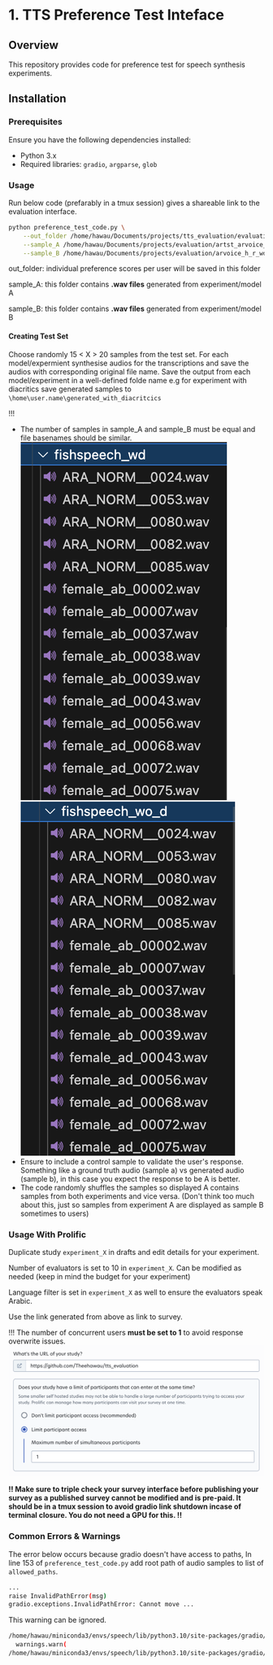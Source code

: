 # 1. TTS Preference Test Inteface 

## Overview
This repository provides code for preference test for speech synthesis experiments.


## Installation
### Prerequisites
Ensure you have the following dependencies installed:
- Python 3.x
- Required libraries: `gradio`, `argparse`, `glob`

### Usage

Run below code (prefarably in a tmux session) gives a shareable link to the evaluation interface.

```bash
python preference_test_code.py \
    --out_folder /home/hawau/Documents/projects/tts_evaluation/evaluation_results_experimentX \
    --sample_A /home/hawau/Documents/projects/evaluation/artst_arvoice_evaluation/wo_d \
    --sample_B /home/hawau/Documents/projects/evaluation/arvoice_h_r_wd_prolific
```

out_folder: individual preference scores per user will be saved in this folder

sample_A: this folder contains **.wav files** generated from experiment/model A

sample_B: this folder contains **.wav files** generated from experiment/model B

#### Creating Test Set
Choose randomly 15 < X > 20 samples from the test set. For each model/expermient synthesise audios for the transcriptions and save the audios with corresponding original file name. Save the output from each model/experiment in a well-defined folde name e.g for experiment with diacritics save generated samples to `\home\user.name\generated_with_diacritcics` 

!!! 
- The number of samples in sample_A and sample_B must be equal and file basenames should be similar.
![alt text](image-2.png)![alt text](image-1.png)
- Ensure to include a control sample to validate the user's response. Something like a ground truth audio (sample a) vs generated audio (sample b), in this case you expect the response to be A is better.
- The code randomly shuffles the samples so displayed A contains samples from both experiments and vice versa. (Don't think too much about this, just so samples from experiment A are displayed as sample B sometimes to users)

### Usage With Prolific

Duplicate study `experiment_X` in drafts and edit details for your experiment.

Number of evaluators is set to 10 in `experiment_X`. Can be modified as needed (keep in mind the budget for your experiment)

Language filter is set in `experiment_X` as well to ensure the evaluators speak Arabic.

Use the link generated from above as link to survey.

!!! The number of concurrent users **must be set to 1** to avoid response overwrite issues.
![alt text](image.png)


**‼️ Make sure to triple check your survey interface before publishing your survey as a published survey cannot be modified and is pre-paid. It should be in a tmux session to avoid gradio link shutdown incase of terminal closure. You do not need a GPU for this. ‼️**


### Common Errors & Warnings

The error below occurs because gradio doesn't have access to paths, In line 153 of `preference_test_code.py` add  root path of audio samples to list of `allowed_paths`.

```bash
...
raise InvalidPathError(msg)
gradio.exceptions.InvalidPathError: Cannot move ...
```

This warning can be ignored.
```bash
/home/hawau/miniconda3/envs/speech/lib/python3.10/site-packages/gradio/utils.py:999: UserWarning: Expected 1 arguments for function <function <lambda> at 0x7feb8592f6d0>, received 0.
  warnings.warn(
/home/hawau/miniconda3/envs/speech/lib/python3.10/site-packages/gradio/utils.py:1003: UserWarning: Expected at least 1 arguments for function <function <lambda> at 0x7feb8592f6d0>, received 0.
```
